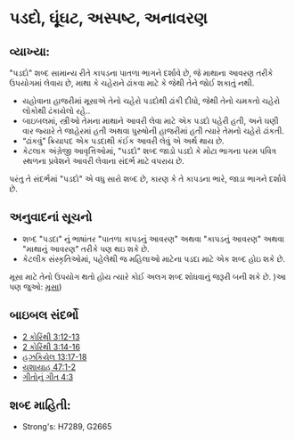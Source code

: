 # પડદો, ઘૂંઘટ, અસ્પષ્ટ, અનાવરણ 

## વ્યાખ્યા: 

"પડદો" શબ્દ સામાન્ય રીતે કાપડના પાતળા ભાગને દર્શાવે છે, જે માથાના આવરણ તરીકે ઉપયોગમાં લેવાય છે, માથા કે ચહેરાને ઢાંકવા માટે કે જેથી તેને જોઈ શકાતું નથી.

* યહોવાના હાજરીમાં મૂસાએ તેનો ચહેરો પડદોથી ઢાંકી દીધો, જેથી તેનો ચમકતો ચહેરો લોકોથી ઢંકાયેલો રહે..
* બાઇબલમાં, સ્ત્રીઓ તેમના માથાને આવરી લેવા માટે એક પડદો પહેરી હતી, અને ઘણી વાર જ્યારે તે જાહેરમાં હતી અથવા પુરુષોની હાજરીમાં હતી ત્યારે તેમનો ચહેરો ઢાંકતી.
* “ઢાંકવું" ક્રિયાપદ એક પડદાથી કંઈક આવરી લેવું એ અર્થ થાય છે.
* કેટલાક અંગ્રેજી આવૃત્તિઓમાં, "પડદો" શબ્દ જાડો પડદો કે મોટા ભાગના પરમ પવિત્ર સ્થળના  પ્રવેશને આવરી લેવાના સંદર્ભ માટે વપરાય છે.

પરંતુ તે સંદર્ભમાં "પડદો" એ વધુ સારો શબ્દ છે, કારણ કે તે કાપડના ભારે, જાડા ભાગને દર્શાવે છે.

## અનુવાદનાં સૂચનો 

* શબ્દ "પડદા" નું ભાષાંતર "પાતળા કાપડનું આવરણ" અથવા "કાપડનું આવરણ" અથવા "માથાનું આવરણ" તરીકે પણ થઇ શકે છે.
* કેટલીક સંસ્કૃતિઓમાં, પહેલેથી જ મહિલાઓ માટેના પડદા માટે એક શબ્દ હોઇ શકે છે.

મૂસા માટે તેનો ઉપયોગ થતો હોય ત્યારે કોઈ અલગ શબ્દ શોધવાનું જરૂરી બની શકે છે.
)આ પણ જુઓ: [મૂસા](../names/moses.md))

## બાઇબલ સંદર્ભો

* [2 કોરિંથી 3:12-13](rc://gu/tn/help/2co/03/12)
* [2 કોરિંથી 3:14-16](rc://gu/tn/help/2co/03/14)
* [હઝકિયેલ 13:17-18](rc://gu/tn/help/ezk/13/17)
* [યશાયાહ 47:1-2](rc://gu/tn/help/isa/47/01)
* [ગીતોનું ગીત 4:3](rc://gu/tn/help/sng/04/03)

## શબ્દ માહિતી: 

* Strong's: H7289, G2665
